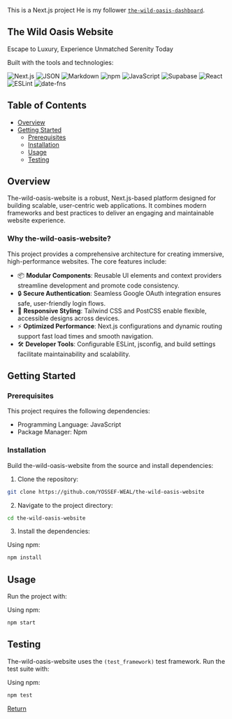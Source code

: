 This is a Next.js project He is my follower [`the-wild-oasis-dashboard`](https://the-wild-oasis-lake-psi.vercel.app/).

## The Wild Oasis Website

Escape to Luxury, Experience Unmatched Serenity Today

Built with the tools and technologies:

![Next.js](https://img.shields.io/badge/Next.js-000000?style=for-the-badge&logo=next.js&logoColor=white)
![JSON](https://img.shields.io/badge/JSON-000000?style=for-the-badge&logo=json&logoColor=white)
![Markdown](https://img.shields.io/badge/Markdown-000000?style=for-the-badge&logo=markdown&logoColor=white)
![npm](https://img.shields.io/badge/npm-CB3837?style=for-the-badge&logo=npm&logoColor=white)
![JavaScript](https://img.shields.io/badge/JavaScript-F7DF1E?style=for-the-badge&logo=javascript&logoColor=black)
![Supabase](https://img.shields.io/badge/Supabase-3ECF8E?style=for-the-badge&logo=supabase&logoColor=white)
![React](https://img.shields.io/badge/React-61DAFB?style=for-the-badge&logo=react&logoColor=black)
![ESLint](https://img.shields.io/badge/ESLint-4B32C3?style=for-the-badge&logo=eslint&logoColor=white)
![date-fns](https://img.shields.io/badge/date--fns-2D3238?style=for-the-badge&logo=date-fns&logoColor=white)

## Table of Contents

- [Overview](#overview)
- [Getting Started](#getting-started)
  - [Prerequisites](#prerequisites)
  - [Installation](#installation)
  - [Usage](#usage)
  - [Testing](#testing)

## Overview

The-wild-oasis-website is a robust, Next.js-based platform designed for building scalable, user-centric web applications. It combines modern frameworks and best practices to deliver an engaging and maintainable website experience.

### Why the-wild-oasis-website?

This project provides a comprehensive architecture for creating immersive, high-performance websites. The core features include:

- 📦 **Modular Components**: Reusable UI elements and context providers streamline development and promote code consistency.
- 🔒 **Secure Authentication**: Seamless Google OAuth integration ensures safe, user-friendly login flows.
- 🎨 **Responsive Styling**: Tailwind CSS and PostCSS enable flexible, accessible designs across devices.
- ⚡ **Optimized Performance**: Next.js configurations and dynamic routing support fast load times and smooth navigation.
- 🛠️ **Developer Tools**: Configurable ESLint, jsconfig, and build settings facilitate maintainability and scalability.

## Getting Started

### Prerequisites

This project requires the following dependencies:

- Programming Language: JavaScript
- Package Manager: Npm

### Installation

Build the-wild-oasis-website from the source and install dependencies:

1. Clone the repository:

```bash
git clone https://github.com/YOSSEF-WEAL/the-wild-oasis-website
```

2. Navigate to the project directory:

```bash
cd the-wild-oasis-website
```

3. Install the dependencies:

Using npm:

```bash
npm install
```

## Usage

Run the project with:

Using npm:

```bash
npm start
```

## Testing

The-wild-oasis-website uses the `(test_framework)` test framework. Run the test suite with:

Using npm:

```bash
npm test
```

[Return](#table-of-contents)
